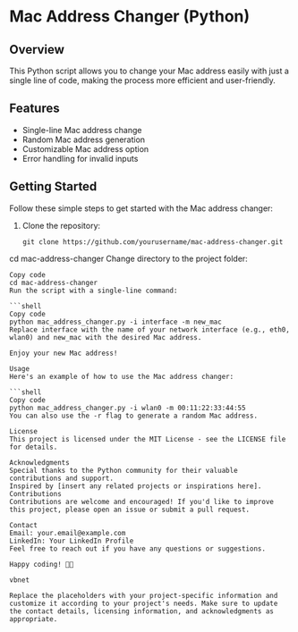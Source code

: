 # Mac Address Changer (Python)

## Overview

This Python script allows you to change your Mac address easily with just a single line of code, making the process more efficient and user-friendly.

## Features

- Single-line Mac address change
- Random Mac address generation
- Customizable Mac address option
- Error handling for invalid inputs

## Getting Started

Follow these simple steps to get started with the Mac address changer:

1. Clone the repository:
   ```shell
   git clone https://github.com/yourusername/mac-address-changer.git
cd mac-address-changer
Change directory to the project folder:

```shell
Copy code
cd mac-address-changer
Run the script with a single-line command:

```shell
Copy code
python mac_address_changer.py -i interface -m new_mac
Replace interface with the name of your network interface (e.g., eth0, wlan0) and new_mac with the desired Mac address.

Enjoy your new Mac address!

Usage
Here's an example of how to use the Mac address changer:

```shell
Copy code
python mac_address_changer.py -i wlan0 -m 00:11:22:33:44:55
You can also use the -r flag to generate a random Mac address.

License
This project is licensed under the MIT License - see the LICENSE file for details.

Acknowledgments
Special thanks to the Python community for their valuable contributions and support.
Inspired by [insert any related projects or inspirations here].
Contributions
Contributions are welcome and encouraged! If you'd like to improve this project, please open an issue or submit a pull request.

Contact
Email: your.email@example.com
LinkedIn: Your LinkedIn Profile
Feel free to reach out if you have any questions or suggestions.

Happy coding! 🐍✨

vbnet

Replace the placeholders with your project-specific information and customize it according to your project's needs. Make sure to update the contact details, licensing information, and acknowledgments as appropriate.

